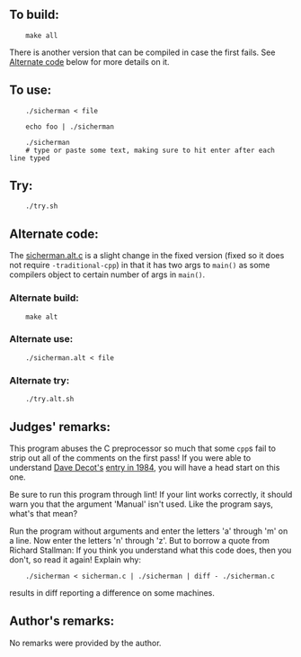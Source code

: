 ## To build:

``` <!---sh-->
    make all
```

There is another version that can be compiled in case the first fails.
See [Alternate code](#alternate-code) below for more details on it.


## To use:

``` <!---sh-->
    ./sicherman < file

    echo foo | ./sicherman

    ./sicherman
    # type or paste some text, making sure to hit enter after each line typed
```


## Try:

``` <!---sh-->
    ./try.sh
```


## Alternate code:

The [sicherman.alt.c](%%REPO_URL%%/1985/sicherman/sicherman.alt.c) is a slight change in the fixed version
(fixed so it does not require `-traditional-cpp`) in that it has two args to
`main()` as some compilers object to certain number of args in `main()`.


### Alternate build:

``` <!---sh-->
    make alt
```


### Alternate use:

``` <!---sh-->
    ./sicherman.alt < file
```


### Alternate try:

``` <!---sh-->
    ./try.alt.sh
```


## Judges' remarks:

This program abuses the C preprocessor so much that some `cpp`s fail to strip
out all of the comments on the first pass!  If you were able to understand
[Dave Decot's](../../authors.html#Dave_Decot) [entry in 1984](../../1984/decot/index.html), you
will have a head start on this one.

Be sure to run this program through lint!  If your lint works
correctly, it should warn you that the argument 'Manual' isn't used.
Like the program says, what's that mean?

Run the program without arguments and enter the letters 'a' through 'm'
on a line.  Now enter the letters 'n' through 'z'.  But to borrow a quote
from Richard Stallman: If you think you understand what this code
does, then you don't, so read it again!  Explain why:

``` <!---sh-->
    ./sicherman < sicherman.c | ./sicherman | diff - ./sicherman.c
```

results in diff reporting a difference on some machines.


## Author's remarks:

No remarks were provided by the author.


<!--

    Copyright © 1984-2024 by Landon Curt Noll. All Rights Reserved.

    You are free to share and adapt this file under the terms of this license:

        Creative Commons Attribution-ShareAlike 4.0 International (CC BY-SA 4.0)

    For more information, see:

        https://creativecommons.org/licenses/by-sa/4.0/

-->
